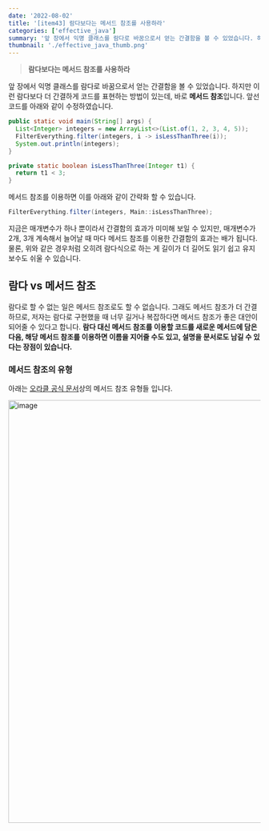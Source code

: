 ```yaml
---
date: '2022-08-02'
title: '[item43] 람다보다는 메서드 참조를 사용하라'
categories: ['effective_java']
summary: '앞 장에서 익명 클래스를 람다로 바꿈으로서 얻는 간결함을 볼 수 있었습니다. 하지만 이런 람다보다 더 간결하게 코드를 표현하는 방법이 있는데, 바로 메서드 참조입니다. 앞선 코드를 아래와 같이 수정하였습니다.'
thumbnail: './effective_java_thumb.png'
---
```


> **람다보다는 메서드 참조를 사용하라**

앞 장에서 익명 클래스를 람다로 바꿈으로서 얻는 간결함을 볼 수 있었습니다. 하지만 이런 람다보다 더 간결하게 코드를 표현하는 방법이 있는데, 바로 **메서드 참조**입니다. 앞선 코드를 아래와 같이 수정하였습니다.

```java
public static void main(String[] args) {
  List<Integer> integers = new ArrayList<>(List.of(1, 2, 3, 4, 5));
  FilterEverything.filter(integers, i -> isLessThanThree(i));
  System.out.println(integers);
}

private static boolean isLessThanThree(Integer t1) {
  return t1 < 3;
}
```
메서드 참조를 이용하면 이를 아래와 같이 간략화 할 수 있습니다.
```java
FilterEverything.filter(integers, Main::isLessThanThree);
```
지금은 매개변수가 하나 뿐이라서 간결함의 효과가 미미해 보일 수 있지만, 매개변수가 2개, 3개 계속해서 늘어날 때 마다 메서드 참조를 이용한 간결함의 효과는 배가 됩니다. 물론, 위와 같은 경우처럼 오히려 람다식으로 하는 게 길이가 더 길어도 읽기 쉽고 유지보수도 쉬울 수 있습니다.

## 람다 vs 메서드 참조
람다로 할 수 없는 일은 메서드 참조로도 할 수 없습니다. 그래도 메서드 참조가 더 간결하므로, 저자는 람다로 구현했을 때 너무 길거나 복잡하다면 메서드 참조가 좋은 대안이 되어줄 수 있다고 합니다. **람다 대신 메서드 참조를 이용할 코드를 새로운 메서드에 담은 다음, 해당 메서드 참조를 이용하면 이름을 지어줄 수도 있고, 설명을 문서로도 남길 수 있다는 장점이 있습니다.**

### 메서드 참조의 유형
아래는 [오라클 공식 문서](https://docs.oracle.com/javase/tutorial/java/javaOO/methodreferences.html)상의 메서드 참조 유형들 입니다.

<img width="845" alt="image" src="https://user-images.githubusercontent.com/26597702/182366218-0f73ecab-8145-4f44-ace9-6c5ffe9bb0cb.png">
